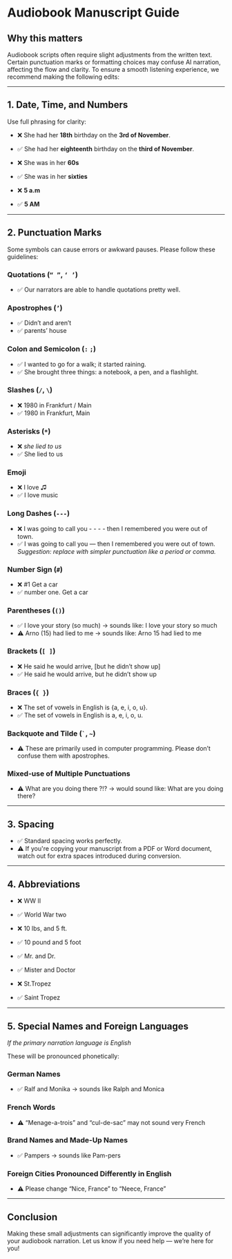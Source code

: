 # Audiobook Manuscript Guide

## Why this matters

Audiobook scripts often require slight adjustments from the written text. Certain punctuation marks or formatting choices may confuse AI narration, affecting the flow and clarity. To ensure a smooth listening experience, we recommend making the following edits:

---

## 1. Date, Time, and Numbers

Use full phrasing for clarity:

- ❌ She had her **18th** birthday on the **3rd of November**.  
- ✅ She had her **eighteenth** birthday on the **third of November**.

- ❌ She was in her **60s**  
- ✅ She was in her **sixties**

- ❌ **5 a.m**  
- ✅ **5 AM**

---

## 2. Punctuation Marks

Some symbols can cause errors or awkward pauses. Please follow these guidelines:

### Quotations (`“ ”`, `‘ ’`)
- ✅ Our narrators are able to handle quotations pretty well.

### Apostrophes (`’`)
- ✅ Didn’t and aren’t  
- ✅ parents’ house

### Colon and Semicolon (`:` `;`)
- ✅ I wanted to go for a walk; it started raining.  
- ✅ She brought three things: a notebook, a pen, and a flashlight.

### Slashes (`/`, `\`)
- ❌ 1980 in Frankfurt / Main  
- ✅ 1980 in Frankfurt, Main

### Asterisks (`*`)
- ❌ *she lied to us*  
- ✅ She lied to us

### Emoji
- ❌ I love ♫  
- ✅ I love music

### Long Dashes (`---`)
- ❌ I was going to call you - - - - then I remembered you were out of town.  
- ✅ I was going to call you — then I remembered you were out of town.  
  _Suggestion: replace with simpler punctuation like a period or comma._

### Number Sign (`#`)
- ❌ #1 Get a car  
- ✅ number one. Get a car

### Parentheses (`()`)
- ✅ I love your story (so much) → sounds like: I love your story so much  
- ⚠️ Arno (15) had lied to me → sounds like: Arno 15 had lied to me

### Brackets (`[ ]`)
- ❌ He said he would arrive, [but he didn’t show up]  
- ✅ He said he would arrive, but he didn’t show up

### Braces (`{ }`)
- ❌ The set of vowels in English is {a, e, i, o, u}.  
- ✅ The set of vowels in English is a, e, i, o, u.

### Backquote and Tilde (`` ` ``, `~`)
- ⚠️ These are primarily used in computer programming. Please don’t confuse them with apostrophes.

### Mixed-use of Multiple Punctuations
- ⚠️ What are you doing there ?!? → would sound like: What are you doing there?

---

## 3. Spacing

- ✅ Standard spacing works perfectly.
- ⚠️ If you're copying your manuscript from a PDF or Word document, watch out for extra spaces introduced during conversion.

---

## 4. Abbreviations

- ❌ WW II  
- ✅ World War two

- ❌ 10 lbs, and 5 ft.  
- ✅ 10 pound and 5 foot

- ✅ Mr. and Dr.  
- ✅ Mister and Doctor

- ❌ St.Tropez  
- ✅ Saint Tropez

---

## 5. Special Names and Foreign Languages  
_If the primary narration language is English_

These will be pronounced phonetically:

### German Names
- ✅ Ralf and Monika → sounds like Ralph and Monica

### French Words
- ⚠️ “Menage-a-trois” and “cul-de-sac” may not sound very French

### Brand Names and Made-Up Names
- ✅ Pampers → sounds like Pam-pers

### Foreign Cities Pronounced Differently in English
- ⚠️ Please change “Nice, France” to “Neece, France”

---

## Conclusion

Making these small adjustments can significantly improve the quality of your audiobook narration. Let us know if you need help — we’re here for you!
